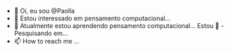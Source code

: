 - 👋 Oi, eu sou @Paolla 
- 👀 Estou interessado em pensamento computacional...
- 🌱 Atualmente estou aprendendo pensamento computacional...
Estou 💞️ - Pesquisando em...
- 📫 How to reach me ...

<!---
Paollaaaa/Paollaaaa is a ✨ special ✨ repository because its `README.md` (this file) appears on your GitHub profile.
You can click the Preview link to take a look at your changes.
--->
